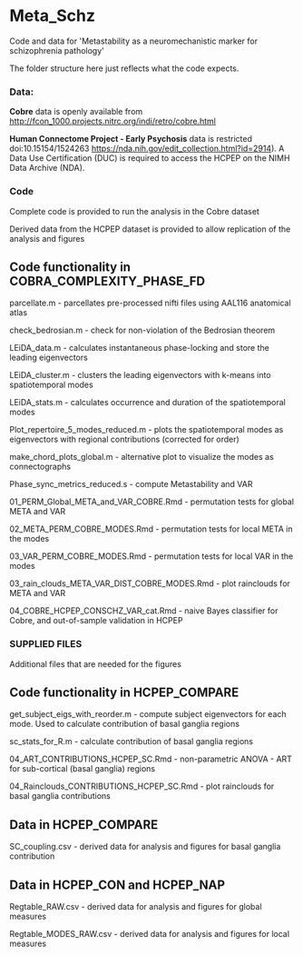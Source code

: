 # Meta_Schz
Code and data for 'Metastability as a neuromechanistic marker for schizophrenia pathology'

The folder structure here just reflects what the code expects.

### Data: 
**Cobre** data is openly available from http://fcon_1000.projects.nitrc.org/indi/retro/cobre.html

**Human Connectome Project - Early Psychosis** data is restricted  doi:10.15154/1524263 https://nda.nih.gov/edit_collection.html?id=2914).  A Data Use Certification (DUC) is required to access the HCPEP on the NIMH Data Archive (NDA).

### Code
Complete code is provided to run the analysis in the Cobre dataset

Derived data from the HCPEP dataset is provided to allow replication of the analysis and figures

## Code functionality in COBRA_COMPLEXITY_PHASE_FD

parcellate.m - parcellates pre-processed nifti files using AAL116 anatomical atlas

check_bedrosian.m - check for non-violation of the Bedrosian theorem

LEiDA_data.m - calculates instantaneous phase-locking and store the leading eigenvectors

LEiDA_cluster.m - clusters the leading eigenvectors with k-means into spatiotemporal modes

LEiDA_stats.m - calculates occurrence and duration of the spatiotemporal modes

Plot_repertoire_5_modes_reduced.m - plots the spatiotemporal modes as eigenvectors with regional contributions (corrected for order)

make_chord_plots_global.m - alternative plot to visualize the modes as connectographs

Phase_sync_metrics_reduced.s - compute Metastability and VAR

01_PERM_Global_META_and_VAR_COBRE.Rmd - permutation tests for global META and VAR

02_META_PERM_COBRE_MODES.Rmd - permutation tests for local META in the modes

03_VAR_PERM_COBRE_MODES.Rmd - permutation tests for local VAR in the modes

03_rain_clouds_META_VAR_DIST_COBRE_MODES.Rmd - plot rainclouds for META and VAR

04_COBRE_HCPEP_CONSCHZ_VAR_cat.Rmd - naive Bayes classifier for Cobre, and out-of-sample validation in HCPEP

### SUPPLIED FILES

Additional files that are needed for the figures

## Code functionality in HCPEP_COMPARE

get_subject_eigs_with_reorder.m - compute subject eigenvectors for each mode. Used to calculate contribution of basal ganglia regions

sc_stats_for_R.m - calculate contribution of basal ganglia regions

04_ART_CONTRIBUTIONS_HCPEP_SC.Rmd - non-parametric ANOVA - ART for sub-cortical (basal ganglia) regions

04_Rainclouds_CONTRIBUTIONS_HCPEP_SC.Rmd - plot rainclouds for basal ganglia contributions

## Data in HCPEP_COMPARE

SC_coupling.csv - derived data for analysis and figures for basal ganglia contribution

## Data in HCPEP_CON and HCPEP_NAP

Regtable_RAW.csv - derived data for analysis and figures for global measures

Regtable_MODES_RAW.csv - derived data for analysis and figures for local measures



